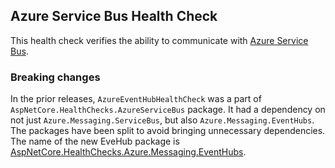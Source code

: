 ## Azure Service Bus Health Check

This health check verifies the ability to communicate with [Azure Service Bus](https://azure.microsoft.com/services/service-bus/). 

### Breaking changes

In the prior releases, `AzureEventHubHealthCheck` was a part of `AspNetCore.HealthChecks.AzureServiceBus` package. It had a dependency on not just `Azure.Messaging.ServiceBus`, but also `Azure.Messaging.EventHubs`. The packages have been split to avoid bringing unnecessary dependencies. The name of the new EveHub package is [AspNetCore.HealthChecks.Azure.Messaging.EventHubs](https://www.nuget.org/packages/AspNetCore.HealthChecks.Azure.Messaging.EventHubs).

